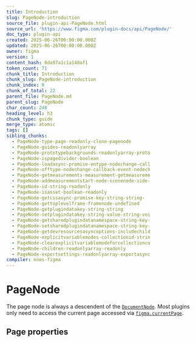 ```yaml
---
title: Introduction
slug: PageNode-introduction
source_file: plugin-api-PageNode.html
source_url: 'https://www.figma.com/plugin-docs/api/PageNode/'
doc_type: plugin-api
created: 2025-06-26T00:00:00.000Z
updated: 2025-06-26T00:00:00.000Z
owner: figma
version: 1
content_hash: 0da97a1c1a148af1
token_count: 71
chunk_title: Introduction
chunk_slug: PageNode-introduction
chunk_index: 0
chunk_of_total: 22
parent_file: PageNode.md
parent_slug: PageNode
char_count: 248
heading_level: h3
chunk_type: guide
merge_type: atomic
tags: []
sibling_chunks:
  - PageNode-type-page-readonly-clone-pagenode
  - PageNode-guides-readonlyarray
  - PageNode-prototypebackgrounds-readonlyarray-proto
  - PageNode-ispagedivider-boolean
  - PageNode-loadasync-promise-ontype-nodechange-call
  - PageNode-offtype-nodechange-callback-event-nodech
  - PageNode-getmeasurements-measurement-getmeasureme
  - PageNode-addmeasurementstart-node-scenenode-side-
  - PageNode-id-string-readonly
  - PageNode-isasset-boolean-readonly
  - PageNode-getcssasync-promise-key-string-string-
  - PageNode-gettoplevelframe-framenode-undefined
  - PageNode-getplugindatakey-string-string
  - PageNode-setplugindatakey-string-value-string-voi
  - PageNode-getsharedplugindatanamespace-string-key-
  - PageNode-setsharedplugindatanamespace-string-key-
  - PageNode-getdevresourcesasyncoptions-includechild
  - PageNode-explicitvariablemodes-collectionid-strin
  - PageNode-clearexplicitvariablemodeforcollectionco
  - PageNode-children-readonlyarray-readonly
  - PageNode-exportsettings-readonlyarray-exportasync
compiler: noos-figma
---
```


# PageNode

The page node is always a descendent of the [`DocumentNode`](/plugin-docs/api/DocumentNode/). Most plugins only need to access the current page accessed via [`figma.currentPage`](/plugin-docs/api/figma/#currentpage).

## Page properties
